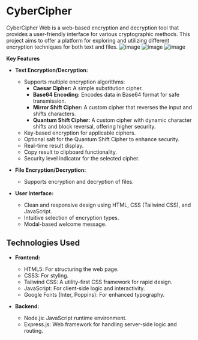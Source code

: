 # CyberCipher
CyberCipher Web is a web-based encryption and decryption tool that provides a user-friendly interface for various cryptographic methods. This project aims to offer a platform for exploring and utilizing different encryption techniques for both text and files.
![image](https://github.com/user-attachments/assets/fd3e4ac6-df6a-4d1a-b0e0-cd416a2351b9)
![image](https://github.com/user-attachments/assets/e3aac111-8461-4127-8e20-bf4b1f20ef26)
![image](https://github.com/user-attachments/assets/4bd76a5e-9854-4c29-996e-a3f6a0186233)



**Key Features**

* **Text Encryption/Decryption:**
    * Supports multiple encryption algorithms:
        * **Caesar Cipher:** A simple substitution cipher.
        * **Base64 Encoding:** Encodes data in Base64 format for safe transmission.
        * **Mirror Shift Cipher:** A custom cipher that reverses the input and shifts characters.
        * **Quantum Shift Cipher:** A custom cipher with dynamic character shifts and block reversal, offering higher security.
    * Key-based encryption for applicable ciphers.
    * Optional salt for the Quantum Shift Cipher to enhance security.
    * Real-time result display.
    * Copy result to clipboard functionality.
    * Security level indicator for the selected cipher.

* **File Encryption/Decryption:**
    * Supports encryption and decryption of files.

* **User Interface:**
    * Clean and responsive design using HTML, CSS (Tailwind CSS), and JavaScript.
    * Intuitive selection of encryption types.
    * Modal-based welcome message.

## Technologies Used

* **Frontend:**
    * HTML5: For structuring the web page.
    * CSS3: For styling.
    * Tailwind CSS: A utility-first CSS framework for rapid design.
    * JavaScript: For client-side logic and interactivity.
    * Google Fonts (Inter, Poppins): For enhanced typography.

* **Backend:**
    * Node.js: JavaScript runtime environment.
    * Express.js: Web framework for handling server-side logic and routing.
